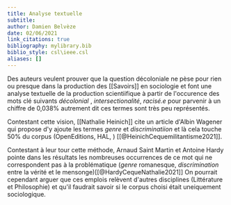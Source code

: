 ```yaml
---
title: Analyse textuelle
subtitle:
author: Damien Belvèze
date: 02/06/2021
link_citations: true
bibliography: mylibrary.bib
biblio_style: csl\ieee.csl
aliases: []
---
```


Des auteurs veulent prouver que la question décoloniale ne pèse pour rien ou presque dans la production des [[Savoirs]] en sociologie et font une analyse textuelle de la production scientiifique à partir de l'occurence des mots clé suivants *décolonial* , *intersectionalité*, *racisé.e* pour parvenir à un chiffre de 0,038% autrement dit ces termes sont très peu représentés. 

Contestant cette vision, [[Nathalie Heinich]] cite un article d'Albin Wagener qui propose d'y ajoute les termes *genre* et *discriminatiion* et là cela touche 50% du corpus (OpenEditions, HAL, ) [[@HeinichCequemilitantisme2021]]. 

Contestant à leur tour cette méthode, Arnaud Saint Martin et Antoine Hardy pointe dans les résultats les nombreuses occurrences de ce mot qui ne correspondent pas à la problématique (*genre* romanesque, *discrimination* entre la vérité et le mensonge)[[@HardyCequeNathalie2021]]
On pourrait cependant arguer que ces emplois relèvent d'autres disciplines (Littérature et Philosophie) et qu'il faudrait savoir si le corpus choisi était uneiquement sociologique. 